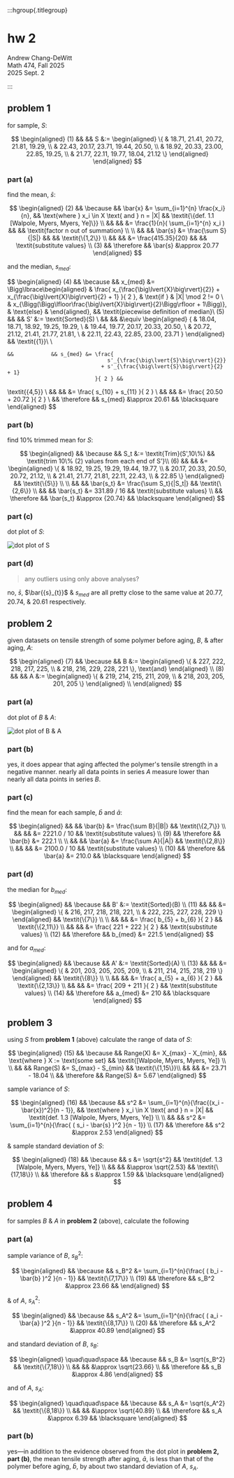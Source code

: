 :::hgroup{.titlegroup}

# hw 2

Andrew Chang-DeWitt \
Math 474, Fall 2025 \
2025 Sept. 2

:::

## problem 1

for sample, $S$:

$$
\begin{aligned}
(1) && && S &:= \begin{aligned} \{
                         & 18.71, 21.41, 20.72, 21.81, 19.29, \\
                         & 22.43, 20.17, 23.71, 19.44, 20.50, \\
                         & 18.92, 20.33, 23.00, 22.85, 19.25, \\
                         & 21.77, 22.11, 19.77, 18.04, 21.12
                        \} \end{aligned}
\end{aligned}
$$

### part (a)

find the mean, $\bar{s}$:

$$
\begin{aligned}
(2) && \because   && \bar{x} &= \sum_{i=1}^{n} \frac{x_i}{n}, && \text{where } x_i \in X \text{ and } n = |X| &&
  \textit{\{def. 1.1 [Walpole, Myers, Myers, Ye]\}} \\
    &&            &&         &= \frac{1}{n}( \sum_{i=1}^{n} x_i ) && &&
  \textit{factor n out of summation} \\
\\
    &&            && \bar{s} &= \frac{\sum S}{|S|} && &&
  \textit{\{1,2\}} \\
    &&            &&         &= \frac{415.35}{20}  && &&
  \textit{substitute values} \\
(3) && \therefore && \bar{s} &\approx 20.77
\end{aligned}
$$

and the median, $s_{med}$:

$$
\begin{aligned}
(4) && \because   && x_{med} &= \Bigg\lbrace\begin{aligned}
                                  & \frac{
                                        x_{\frac{\big\lvert{X}\big\rvert}{2}}
                                      + x_{\frac{\big\lvert{X}\big\rvert}{2} + 1}
                                    }{ 2 }, & \text{if } & |X| \mod 2 != 0 \\
                                  & x_{\Bigg(\Bigg\lfloor\frac{\big\lvert{X}\big\rvert}{2}\Bigg\rfloor + 1\Bigg)}, & \text{else} &
                                \end{aligned}, &&
  \textit{piecewise definition of median}\\
(5) &&            &&      S' &:= \textit{Sorted}(S) \\
    &&            &&         &\equiv \begin{aligned} \{
                                 & 18.04, 18.71, 18.92, 19.25, 19.29, \\
                                 & 19.44, 19.77, 20.17, 20.33, 20.50, \\
                                 & 20.72, 21.12, 21.41, 21.77, 21.81, \\
                                 & 22.11, 22.43, 22.85, 23.00, 23.71
                                \} \end{aligned} &&
  \textit{\{1\}}\\
\\

    &&            && s_{med} &= \frac{
                                    s'_{\frac{\big\lvert{S}\big\rvert}{2}}
                                  + s'_{\frac{\big\lvert{S}\big\rvert}{2} + 1}
                                }{ 2 } &&
  \textit{\{4,5\}} \\
    &&            &&         &= \frac{ s_{10} + s_{11} }{ 2 } \\
    &&            &&         &= \frac{ 20.50 + 20.72 }{ 2 } \\
    && \therefore && s_{med} &\approx 20.61 && \blacksquare
\end{aligned}
$$

### part (b)

find 10% trimmed mean for $S$:

$$
\begin{aligned}
    && \because   && S_t &:= \textit{Trim}(S',10\%) &&
  \textit{trim 10\% (2) values from each end of S'}\\
(6) &&            &&     &= \begin{aligned} \{
                             & 18.92, 19.25, 19.29, 19.44, 19.77, \\
                             & 20.17, 20.33, 20.50, 20.72, 21.12, \\
                             & 21.41, 21.77, 21.81, 22.11, 22.43, \\
                             & 22.85
                            \} \end{aligned} &&
  \textit{\{5\}} \\
\\
    &&            && \bar{s_t} &= \frac{\sum S_t}{|S_t|} &&
  \textit{\{2,6\}} \\
    &&            && \bar{s_t} &= 331.89 / 16 &&
  \textit{substitute values} \\
    && \therefore && \bar{s_t} &\approx {20.74} && \blacksquare
\end{aligned}
$$

### part (c)

dot plot of $S$:

<img id="img-1-2-c" alt="dot plot of S"/>

### part (d)

> any outliers using only above analyses?

no, $\bar{s}$, $\bar{{s}_{t}}$ & $s_{med}$ are all pretty close to the
same value at $20.77$, $20.74$, & $20.61$ respectively.

## problem 2

given datasets on tensile strength of some polymer before aging, $B$, & after aging, $A$:

$$
\begin{aligned}
(7) && \because && B &:= \begin{aligned}
                           \{
                            & 227, 222, 218, 217, 225, \\
                            & 218, 216, 229, 228, 221
                           \}, \text{and}
                        \end{aligned} \\
(8) &&          && A &:= \begin{aligned}
                           \{
                            & 219, 214, 215, 211, 209, \\
                            & 218, 203, 205, 201, 205
                           \}
                        \end{aligned} \\
\end{aligned}
$$

### part (a)

dot plot of $B$ & $A$:

<img id="img-1-3-a" alt="dot plot of B & A"/>

### part (b)

yes, it does appear that aging affected the polymer's tensile strength
in a negative manner. nearly all data points in series $A$ measure
lower than nearly all data points in series $B$.

### part (c)

find the mean for each sample, $\bar{b}$ and $\bar{a}$:

$$
\begin{aligned}
     &&            && \bar{b} &= \frac{\sum B}{|B|} &&
   \textit{\{2,7\}} \\
     &&            &&         &= 2221.0 / 10 &&
  \textit{substitute values} \\
 (9) && \therefore && \bar{b} &= 222.1 \\
\\
     &&            && \bar{a} &= \frac{\sum A}{|A|} &&
   \textit{\{2,8\}} \\
     &&            &&         &= 2100.0 / 10 &&
  \textit{substitute values} \\
(10) && \therefore && \bar{a} &= 210.0 && \blacksquare
\end{aligned}
$$

### part (d)

the median for $b_{med}$:

$$
\begin{aligned}
     && \because   &&      B' &:= \textit{Sorted}(B) \\
(11) &&            &&         &= \begin{aligned} \{
                                  & 216, 217, 218, 218, 221, \\
                                  & 222, 225, 227, 228, 229
                                 \} \end{aligned} &&
  \textit{\{7\}} \\
\\
     &&            &&         &= \frac{ b_{5} + b_{6} }{ 2 } &&
  \textit{\{2,11\}} \\
     &&            &&         &= \frac{ 221 + 222 }{ 2 } &&
  \textit{substitute values} \\
(12) && \therefore && b_{med} &= 221.5
\end{aligned}
$$

and for $a_{med}$:

$$
\begin{aligned}
     && \because   &&      A' &:= \textit{Sorted}(A) \\
(13) &&            &&         &= \begin{aligned} \{
                                  & 201, 203, 205, 205, 209, \\
                                  & 211, 214, 215, 218, 219
                                 \} \end{aligned} &&
  \textit{\{8\}} \\
\\
     &&            &&         &= \frac{ a_{5} + a_{6} }{ 2 } &&
  \textit{\{2,13\}} \\
     &&            &&         &= \frac{ 209 + 211 }{ 2 } &&
  \textit{substitute values} \\
(14) && \therefore && a_{med} &= 210 && \blacksquare
\end{aligned}
$$

## problem 3

using $S$ from **problem 1** (above) calculate the range of data of $S$:

$$
\begin{aligned}
(15) && \because   && Range(X) &= X_{max} - X_{min}, && \text{where } X := \text{some set} &&
  \textit{[Walpole, Myers, Myers, Ye]} \\
\\
     &&            && Range(S) &= S_{max} - S_{min} &&
  \textit{\{1,15\}}\\
     &&            &&          &= 23.71 - 18.04 \\
     && \therefore && Range(S) &= 5.67
\end{aligned}
$$

sample variance of $S$:

$$
\begin{aligned}
(16) && \because   && s^2 &= \sum_{i=1}^{n}{\frac{(x_i - \bar{x})^2}{n - 1}}, &&
                        \text{where } x_i \in X \text{ and } n = |X| &&
  \textit{def. 1.3 [Walpole, Myers, Myers, Ye]} \\
\\
     &&            && s^2 &= \sum_{i=1}^{n}{\frac{ ( s_i - \bar{s} )^2 }{n - 1}} \\
(17) && \therefore && s^2 &\approx 2.53
\end{aligned}
$$

& sample standard deviation of $S$:

$$
\begin{aligned}
(18) && \because   && s &= \sqrt{s^2}  &&
  \textit{def. 1.3 [Walpole, Myers, Myers, Ye]} \\
     &&            &&   &\approx \sqrt{2.53} &&
  \textit{\{17,18\}} \\
     && \therefore && s &\approx 1.59 && \blacksquare
\end{aligned}
$$

## problem 4

for samples $B$ & $A$ in **problem 2** (above), calculate the following

### part (a)

sample variance of $B$, $s_B^2$:

$$
\begin{aligned}
     && \because   && s_B^2 &= \sum_{i=1}^{n}{\frac{ ( b_i - \bar{b} )^2 }{n - 1}} &&
  \textit{\{7,17\}} \\
(19) && \therefore && s_B^2 &\approx 23.66
     && \end{aligned}
$$

& of $A$, $s_A^2$:

$$
\begin{aligned}
     && \because   && s_A^2 &= \sum_{i=1}^{n}{\frac{ ( a_i - \bar{a} )^2 }{n - 1}} &&
          \textit{\{8,17\}} \\
(20) && \therefore && s_A^2 &\approx 40.89
\end{aligned}
$$

and standard deviation of $B$, $s_B$:

$$
\begin{aligned}
\quad\quad\space && \because   && s_B &= \sqrt{s_B^2} &&
  \textit{\{7,18\}} \\
     &&            &&   &\approx \sqrt{23.66} \\
     && \therefore && s_B &\approx 4.86
\end{aligned}
$$

and of $A$, $s_A$:

$$
\begin{aligned}
\quad\quad\space && \because   && s_A &= \sqrt{s_A^2} &&
  \textit{\{8,18\}} \\
     &&            &&   &\approx \sqrt{40.89} \\
     && \therefore && s_A &\approx 6.39 && \blacksquare
\end{aligned}
$$

### part (b)

yes&mdash;in addition to the evidence observed from the dot plot in **problem
2, part (b)**, the mean tensile strength after aging, $\bar{a}$, is less than
that of the polymer before aging, $\bar{b}$, by about two standard deviation
of $A$, $s_A$.
